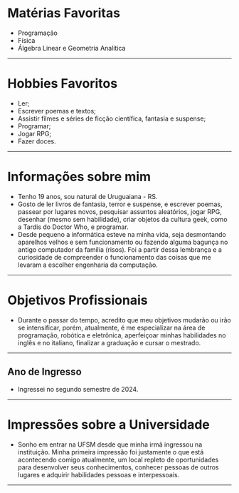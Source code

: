 # Matérias Favoritas
- Programação
- Física
- Álgebra Linear e Geometria Analítica
---
# Hobbies Favoritos
- Ler;
- Escrever poemas e textos;
- Assistir filmes e séries de ficção científica, fantasia e suspense;
- Programar;
- Jogar RPG;
- Fazer doces.
---
# Informações sobre mim
- Tenho 19 anos, sou natural de Uruguaiana - RS.
- Gosto de ler livros de fantasia, terror e suspense, e escrever poemas, passear por lugares novos, pesquisar assuntos aleatórios, jogar RPG, desenhar (mesmo sem habilidade), criar objetos da cultura geek, como a Tardis do Doctor Who, e programar.
- Desde pequeno a informática esteve na minha vida, seja desmontando aparelhos velhos e sem funcionamento ou fazendo alguma bagunça no antigo computador da família (risos). Foi a partir dessa lembrança e a curiosidade de compreender o funcionamento das coisas que me levaram a escolher engenharia da computação.
---
# Objetivos Profissionais
- Durante o passar do tempo, acredito que meu objetivos mudarão ou irão se intensificar, porém, atualmente, é me especializar na área de programação, robótica e eletrônica, aperfeiçoar minhas habilidades no inglês e no italiano, finalizar a graduação e cursar o mestrado.
---
## Ano de Ingresso
- Ingressei no segundo semestre de 2024.
---
# Impressões sobre a Universidade
- Sonho em entrar na UFSM desde que minha irmã ingressou na instituição. Minha primeira impressão foi justamente o que está acontecendo comigo atualmente, um local repleto de oportunidades para desenvolver seus conhecimentos, conhecer pessoas de outros lugares e adquirir habilidades pessoas e interpessoais.
---
